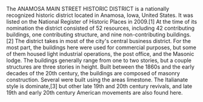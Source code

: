 The ANAMOSA MAIN STREET HISTORIC DISTRICT is a nationally recognized historic district located in Anamosa, Iowa, United States. It was listed on the National Register of Historic Places in 2009.[1] At the time of its nomination the district consisted of 52 resources, including 42 contributing buildings, one contributing structure, and nine non-contributing buildings.[2] The district takes in most of the city's central business district. For the most part, the buildings here were used for commercial purposes, but some of them housed light industrial operations, the post office, and the Masonic lodge. The buildings generally range from one to two stories, but a couple structures are three stories in height. Built between the 1860s and the early decades of the 20th century, the buildings are composed of masonry construction. Several were built using the areas limestone. The Italianate style is dominate,[3] but other late 19th and 20th century revivals, and late 19th and early 20th century American movements are also found here.
